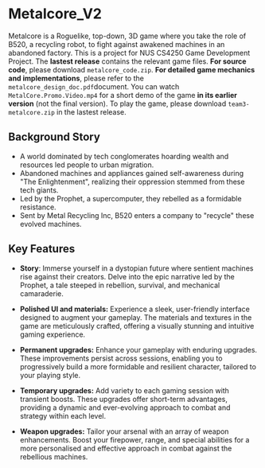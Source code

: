 # Metalcore_V2
Metalcore is a Roguelike, top-down, 3D game where you take the role of B520, a recycling robot, to fight against awakened machines in an abandoned factory. This is a project for NUS CS4250 Game Development Project. The **lastest release** contains the relevant game files. **For source code**, please download `metalcore_code.zip`. **For detailed game mechanics and implementations**, please refer to the `metalcore_design_doc.pdf`document. You can watch `MetalCore.Promo.Video.mp4` for a short demo of the game **in its earlier version** (not the final version). To play the game, please download `team3-metalcore.zip` in the lastest release.

## Background Story
- A world dominated by tech conglomerates hoarding wealth and resources led people to urban migration. 
- Abandoned machines and appliances gained self-awareness during "The Enlightenment", realizing their oppression stemmed from these tech giants. 
- Led by the Prophet, a supercomputer, they rebelled as a formidable resistance. 
- Sent by Metal Recycling Inc, B520 enters a company to "recycle" these evolved machines.

## Key Features
- **Story**: 
Immerse yourself in a dystopian future where sentient machines rise against their creators. Delve into the epic narrative led by the Prophet, a tale steeped in rebellion, survival, and mechanical camaraderie.

- **Polished UI and materials:**
Experience a sleek, user-friendly interface designed to augment your gameplay. The materials and textures in the game are meticulously crafted, offering a visually stunning and intuitive gaming experience.

- **Permanent upgrades:**
Enhance your gameplay with enduring upgrades. These improvements persist across sessions, enabling you to progressively build a more formidable and resilient character, tailored to your playing style.

- **Temporary upgrades:**
Add variety to each gaming session with transient boosts. These upgrades offer short-term advantages, providing a dynamic and ever-evolving approach to combat and strategy within each level.

- **Weapon upgrades:**
Tailor your arsenal with an array of weapon enhancements. Boost your firepower, range, and special abilities for a more personalised and effective approach in combat against the rebellious machines.
